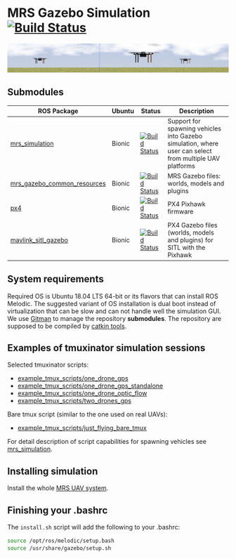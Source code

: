 # MRS Gazebo Simulation [![Build Status](https://travis-ci.com/ctu-mrs/simulation.svg?branch=master)](https://travis-ci.com/ctu-mrs/simulation)

![](.fig/thumbnail.jpg)

## Submodules
| ROS Package                                                                           | Ubuntu | Status                                                                                                                                                    | Description                                                                                             |
|---------------------------------------------------------------------------------------|--------|-----------------------------------------------------------------------------------------------------------------------------------------------------------|---------------------------------------------------------------------------------------------------------|
| [mrs_simulation](https://github.com/ctu-mrs/mrs_simulation)                           | Bionic | [![Build Status](https://travis-ci.com/ctu-mrs/mrs_simulation.svg?branch=master)](https://travis-ci.com/ctu-mrs/mrs_simulation)                           | Support for spawning vehicles into Gazebo simulation, where user can select from multiple UAV platforms |
| [mrs_gazebo_common_resources](https://github.com/ctu-mrs/mrs_gazebo_common_resources) | Bionic | [![Build Status](https://travis-ci.com/ctu-mrs/mrs_gazebo_common_resources.svg?branch=master)](https://travis-ci.com/ctu-mrs/mrs_gazebo_common_resources) | MRS Gazebo files: worlds, models and plugins                                                            |
| [px4](https://github.com/ctu-mrs/px4_firmware)                                        | Bionic | [![Build Status](https://travis-ci.com/ctu-mrs/px4_firmware.svg?branch=master)](https://travis-ci.com/ctu-mrs/px4_firmware)                               | PX4 Pixhawk firmware                                                                                    |
| [mavlink_sitl_gazebo](https://github.com/ctu-mrs/px4_sitl_gazebo)                     | Bionic | [![Build Status](https://travis-ci.com/ctu-mrs/px4_firmware.svg?branch=master)](https://travis-ci.com/ctu-mrs/px4_firmware)                               | PX4 Gazebo files (worlds, models and plugins) for SITL with the Pixhawk                                 |

## System requirements

Required OS is Ubuntu 18.04 LTS 64-bit or its flavors that can install ROS Melodic.
The suggested variant of OS installation is dual boot instead of virtualization that can be slow and can not handle well the simulation GUI.
We use [Gitman](https://github.com/jacebrowning/gitman) to manage the repository **submodules**.
The repository are supposed to be compiled by [catkin tools](https://catkin-tools.readthedocs.io).

## Examples of tmuxinator simulation sessions

Selected tmuxinator scripts:

- [example_tmux_scripts/one_drone_gps](example_tmux_scripts/one_drone_gps)
- [example_tmux_scripts/one_drone_gps_standalone](example_tmux_scripts/one_drone_gps_standalone)
- [example_tmux_scripts/one_drone_optic_flow](example_tmux_scripts/one_drone_optic_flow)
- [example_tmux_scripts/two_drones_gps](example_tmux_scripts/two_drones_gps)

Bare tmux script (similar to the one used on real UAVs):

- [example_tmux_scripts/just_flying_bare_tmux](example_tmux_scripts/just_flying_bare_tmux)

For detail description of script capabilities for spawning vehicles see [mrs_simulation](https://github.com/ctu-mrs/mrs_simulation).

## Installing simulation

Install the whole [MRS UAV system](https://github.com/ctu-mrs/mrs_uav_system).

## Finishing your .bashrc

The `install.sh` script will add the following to your .bashrc:
```bash
source /opt/ros/melodic/setup.bash
source /usr/share/gazebo/setup.sh
```

